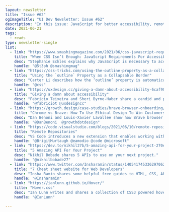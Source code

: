 ```yaml
---
layout: newsletter
title: "Issue #62"
ogImageTitle: "UI Dev Newsletter: Issue #62"
description: "In this issue: JavaScript for better accessibility, remote repositories, web Development cheatsheets, and more."
date: 2021-06-21
tags:
  - reads
type: newsletter-single
list:
  - link: "https://www.smashingmagazine.com/2021/06/css-javascript-requirements-accessible-components/"
    title: "When CSS Isn’t Enough: JavaScript Requirements For Accessible Components"
    desc: "Stephanie Eckles explains why JavaScript is necessary to accomplish focus management, respond to keyboard events, and toggle ARIA attributes."
    handle: "@5t3ph @smashingmag"
  - link: "https://css-tricks.com/using-the-outline-property-as-a-collapsable-border/"
    title: "Using the `outline` Property as a Collapsable Border"
    desc: "Carter Li describes how the ‘outline’ property is automatically collapsed and how animating it doesn’t trigger layouts."
    handle: "@css"
  - link: "https://uxdesign.cc/giving-a-damn-about-accessibility-6caf90be5a40"
    title: "Giving a damn about accessibility"
    desc: "Fabricio Teixeira and Sheri Byrne-Haber share a candid and practical accessibility handbook for designers."
    handle: "@fabriciot @uxdesigncc"
  - link: "https://growth.design/case-studies/brave-browser-onboarding/"
    title: "Chrome vs Brave: How To Use Ethical Design To Win Customers"
    desc: "Dan Benoni and Louis-Xavier Lavallee show how Brave browser uses ethical design in its onboarding and user retention strategy as a competitive advantage."
    handle: "@DanBenoni  @growthdotdesign"
  - link: "https://code.visualstudio.com/blogs/2021/06/10/remote-repositories"
    title: "Remote Repositories"
    desc: "VS Code introduces a new extension that enables working with source code repositories from GitHub quickly and safely inside VS Code without cloning it to your computer."
    handle: "@BrigitMurtaugh @eamodio @code @microsoft"
  - link: "https://dev.to/nikhil27b/5-amazing-api-for-your-project-270e"
    title: "5 Amazing API For Your Project"
    desc: "Nikhil Bobade shares 5 APIs to use on your next project."
    handle: "@nikhilbobade27"
  - link: "https://www.twitter.com/Insharamin/status/1405417453362970624"
    title: "7 Cheat sheet website for Web Developers"
    desc: "Insha Ramin shares some helpful free guides to HTML, CSS, API, React, and many more."
    handle: "@Insharamin"
  - link: "https://ianlunn.github.io/Hover/"
    title: "Hover.css"
    desc: "Ian Lunn writes and shares a collection of CSS3 powered hover effects to be applied to links, buttons, logos, SVG, featured images, and more."
    handle: "@IanLunn"

---
```

